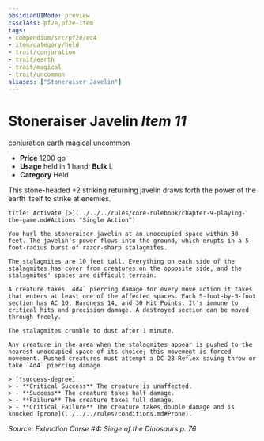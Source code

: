 ```yaml
---
obsidianUIMode: preview
cssclass: pf2e,pf2e-item
tags:
- compendium/src/pf2e/ec4
- item/category/held
- trait/conjuration
- trait/earth
- trait/magical
- trait/uncommon
aliases: ["Stoneraiser Javelin"]
---
```

# Stoneraiser Javelin *Item 11*  
[conjuration](../../../Rules/traits/conjuration.md)  [earth](../../../Rules/traits/earth.md)  [magical](../../../Rules/traits/magical.md)  [uncommon](../../../Rules/traits/uncommon.md)  

- **Price** 1200 gp
- **Usage** held in 1 hand; **Bulk** L
- **Category** Held

This stone-headed +2 striking returning javelin draws forth the power of the earth itself to strike at enemies.

```ad-embed-ability
title: Activate [>](../../../rules/core-rulebook/chapter-9-playing-the-game.md#Actions "Single Action")

You hurl the stoneraiser javelin at an unoccupied space within 30 feet. The javelin's power flows into the ground, which erupts in a 5-foot-radius burst of razor-sharp stalagmites.

The stalagmites are 10 feet tall. Everything on each side of the stalagmites has cover from creatures on the opposite side, and the stalagmites' spaces are difficult terrain.

A creature takes `4d4` piercing damage for every move action it takes that enters at least one of the affected spaces. Each 5-foot-by-5-foot section has AC 10, Hardness 14, and 30 Hit Points. It's immune to critical hits and precision damage. A destroyed section can be moved through freely.

The stalagmites crumble to dust after 1 minute.

Any creature in the area when the stalagmites appear is pushed to the nearest unoccupied space of its choice; this movement is forced movement. Pushed creatures must attempt a DC 28 Reflex saving throw or take `4d4` piercing damage.

> [!success-degree] 
> - **Critical Success** The creature is unaffected.
> - **Success** The creature takes half damage.
> - **Failure** The creature takes full damage.
> - **Critical Failure** The creature takes double damage and is knocked [prone](../../../rules/conditions.md#Prone).
```

*Source: Extinction Curse #4: Siege of the Dinosaurs p. 76*
